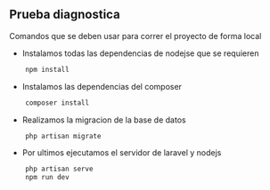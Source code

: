 ## Prueba diagnostica

Comandos que se deben usar para correr el proyecto de forma local

- Instalamos todas las dependencias de nodejse que se requieren
```bash
    npm install
```

- Instalamos las dependencias del composer
```bash
    composer install
```

- Realizamos la migracion de la base de datos
```bash
    php artisan migrate
```

- Por ultimos ejecutamos el servidor de laravel y nodejs
```bash
    php artisan serve
    npm run dev
```